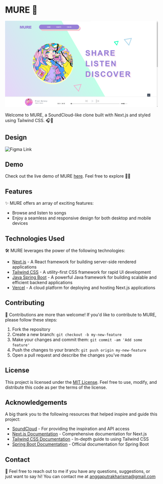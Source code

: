 # MURE 🎵

![Project preview](./preview2.png)

Welcome to MURE, a SoundCloud-like clone built with Next.js and styled using Tailwind CSS. 🎧🚀

## Design 
![Figma Link](https://www.figma.com/file/ETjswGxRJGd4sWj6SN6ZGW/MURE?type=design&node-id=0%3A1&mode=design&t=JOgWoLzzQ7lkuCoW-1)
## Demo

Check out the live demo of MURE [here](https://mure.vercel.app/). Feel free to explore 🎉🎶

## Features

✨ MURE offers an array of exciting features:

- Browse and listen to songs
- Enjoy a seamless and responsive design for both desktop and mobile devices

## Technologies Used

🛠️ MURE leverages the power of the following technologies:

- [Next.js](https://nextjs.org/) - A React framework for building server-side rendered applications
- [Tailwind CSS](https://tailwindcss.com/) - A utility-first CSS framework for rapid UI development
- [Java Spring Boot](https://spring.io/projects/spring-boot) - A powerful Java framework for building scalable and efficient backend applications
- [Vercel](https://vercel.com/) - A cloud platform for deploying and hosting Next.js applications

## Contributing

🤝 Contributions are more than welcome! If you'd like to contribute to MURE, please follow these steps:

1. Fork the repository
2. Create a new branch: `git checkout -b my-new-feature`
3. Make your changes and commit them: `git commit -am 'Add some feature'`
4. Push the changes to your branch: `git push origin my-new-feature`
5. Open a pull request and describe the changes you've made

## License

This project is licensed under the [MIT License](LICENSE). Feel free to use, modify, and distribute this code as per the terms of the license.

## Acknowledgements

A big thank you to the following resources that helped inspire and guide this project:

- [SoundCloud](https://soundcloud.com/) - For providing the inspiration and API access
- [Next.js Documentation](https://nextjs.org/docs) - Comprehensive documentation for Next.js
- [Tailwind CSS Documentation](https://tailwindcss.com/docs) - In-depth guide to using Tailwind CSS
- [Spring Boot Documentation](https://spring.io/projects/spring-boot) - Official documentation for Spring Boot

## Contact
📧 Feel free to reach out to me if you have any questions, suggestions, or just want to say hi! You can contact me at anggaputrakharisma@gmail.com

